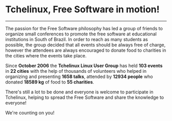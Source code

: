 # Tchelinux, Free Software in motion!

---

The passion for the Free Software philosophy has led a group of friends to organize small conferences to promote the free software at educational institutions in South of Brazil. In order to reach as many students as possible, the group decided that all events should be always free of charge, however the attendees are always encouraged to donate food to charities in the cities where the events take place.  

Since **October 2006** the **Tchelinux Linux User Group** has held **103 events** in **22 cities** with the help of thousands of volunteers who helped in organizing and presenting **1658 talks**, attended by **12934 people** who donated **18589 kg** of food to **55 charities**.  

There's still a lot to be done and everyone is welcome to participate in Tchelinux, helping to spread the Free Software and share the knowledge to everyone!  

We're counting on you!